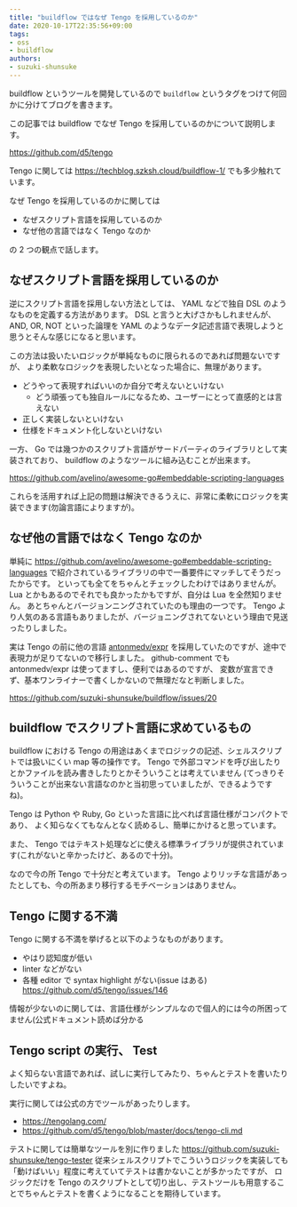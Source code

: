 ```yaml
---
title: "buildflow ではなぜ Tengo を採用しているのか"
date: 2020-10-17T22:35:56+09:00
tags:
- oss
- buildflow
authors:
- suzuki-shunsuke
---
```


buildflow というツールを開発しているので `buildflow` というタグをつけて何回かに分けてブログを書きます。

この記事では buildflow でなぜ Tengo を採用しているのかについて説明します。

https://github.com/d5/tengo

Tengo に関しては https://techblog.szksh.cloud/buildflow-1/ でも多少触れています。

なぜ Tengo を採用しているのかに関しては

* なぜスクリプト言語を採用しているのか
* なぜ他の言語ではなく Tengo なのか

の 2 つの観点で話します。

## なぜスクリプト言語を採用しているのか

逆にスクリプト言語を採用しない方法としては、 YAML などで独自 DSL のようなものを定義する方法があります。
DSL と言うと大げさかもしれませんが、 AND, OR, NOT といった論理を YAML のようなデータ記述言語で表現しようと思うとそんな感じになると思います。

この方法は扱いたいロジックが単純なものに限られるのであれば問題ないですが、
より柔軟なロジックを表現したいとなった場合に、無理があります。

* どうやって表現すればいいのか自分で考えないといけない
  * どう頑張っても独自ルールになるため、ユーザーにとって直感的とは言えない
* 正しく実装しないといけない
* 仕様をドキュメント化しないといけない

一方、 Go では幾つかのスクリプト言語がサードパーティのライブラリとして実装されており、 buildflow のようなツールに組み込むことが出来ます。

https://github.com/avelino/awesome-go#embeddable-scripting-languages

これらを活用すれば上記の問題は解決できるうえに、非常に柔軟にロジックを実装できます(勿論言語によりますが)。

## なぜ他の言語ではなく Tengo なのか

単純に https://github.com/avelino/awesome-go#embeddable-scripting-languages で紹介されているライブラリの中で一番要件にマッチしてそうだったからです。
といっても全てをちゃんとチェックしたわけではありませんが。
Lua とかもあるのでそれでも良かったかもですが、自分は Lua を全然知りません。
あとちゃんとバージョンニングされていたのも理由の一つです。
Tengo より人気のある言語もありましたが、バージョニングされてないという理由で見送ったりしました。

実は Tengo の前に他の言語 [antonmedv/expr](https://github.com/antonmedv/expr) を採用していたのですが、途中で表現力が足りてないので移行しました。
github-comment でも antonmedv/expr は使ってますし、便利ではあるのですが、
変数が宣言できず、基本ワンライナーで書くしかないので無理だなと判断しました。

https://github.com/suzuki-shunsuke/buildflow/issues/20

## buildflow でスクリプト言語に求めているもの

buildflow における Tengo の用途はあくまでロジックの記述、シェルスクリプトでは扱いにくい map 等の操作です。
Tengo で外部コマンドを呼び出したりとかファイルを読み書きしたりとかそういうことは考えていません
(てっきりそういうことが出来ない言語なのかと当初思っていましたが、できるようですね)。

Tengo は Python や Ruby, Go といった言語に比べれば言語仕様がコンパクトであり、
よく知らなくてもなんとなく読めるし、簡単にかけると思っています。

また、 Tengo ではテキスト処理などに使える標準ライブラリが提供されています(これがないと辛かったけど、あるので十分)。

なので今の所 Tengo で十分だと考えています。 Tengo よりリッチな言語があったとしても、今の所あまり移行するモチベーションはありません。

## Tengo に関する不満

Tengo に関する不満を挙げると以下のようなものがあります。

* やはり認知度が低い
* linter などがない
* 各種 editor で syntax highlight がない(issue はある) https://github.com/d5/tengo/issues/146

情報が少ないのに関しては、言語仕様がシンプルなので個人的には今の所困ってません(公式ドキュメント読めば分かる

## Tengo script の実行、 Test

よく知らない言語であれば、試しに実行してみたり、ちゃんとテストを書いたりしたいですよね。

実行に関しては公式の方でツールがあったりします。

* https://tengolang.com/
* https://github.com/d5/tengo/blob/master/docs/tengo-cli.md

テストに関しては簡単なツールを別に作りました https://github.com/suzuki-shunsuke/tengo-tester
従来シェルスクリプトでこういうロジックを実装しても「動けばいい」程度に考えていてテストは書かないことが多かったですが、
ロジックだけを Tengo のスクリプトとして切り出し、テストツールも用意することでちゃんとテストを書くようになることを期待しています。
